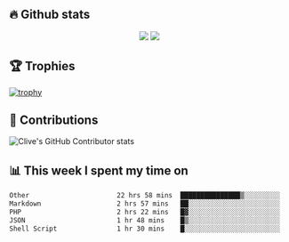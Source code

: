 ## &#128293; Github stats

<!-- GitHub Readme Streak Stats - https://github.com/DenverCoder1/github-readme-streak-stats -->
<p align="center">

<picture>
  <source 
    srcset="https://github-readme-stats.vercel.app/api?username=clivewalkden&count_private=true&show_icons=true&theme=darcula"
    media="(prefers-color-scheme: dark)"
  />
  <source
    srcset="https://github-readme-stats.vercel.app/api?username=clivewalkden&count_private=true&show_icons=true&theme=calm"
    media="(prefers-color-scheme: light), (prefers-color-scheme: no-preference)"
  />
  <img src="https://github-readme-stats.vercel.app/api?username=clivewalkden&count_private=true&show_icons=true&theme=darcula" />
</picture>

<a href="https://git.io/streak-stats" target="_blank">
  <img src="http://github-readme-streak-stats.herokuapp.com?user=clivewalkden&theme=darcula&date_format=j%20M%5B%20Y%5D" />
</a>

</p>

## &#127942; Trophies
[![trophy](https://github-profile-trophy.vercel.app/?username=clivewalkden&theme=onedark)](https://github.com/clivewalkden/github-profile-trophy)

## &#129309; Contributions
![Clive's GitHub Contributor stats](https://github-contributor-stats.vercel.app/api?username=clivewalkden)

## &#128202; This week I spent my time on
<!--START_SECTION:waka-->

```txt
Other                      22 hrs 58 mins  ███████████████▒░░░░░░░░░   61.77 %
Markdown                   2 hrs 57 mins   ██░░░░░░░░░░░░░░░░░░░░░░░   07.97 %
PHP                        2 hrs 22 mins   █▓░░░░░░░░░░░░░░░░░░░░░░░   06.38 %
JSON                       1 hr 48 mins    █▒░░░░░░░░░░░░░░░░░░░░░░░   04.87 %
Shell Script               1 hr 30 mins    █░░░░░░░░░░░░░░░░░░░░░░░░   04.04 %
```

<!--END_SECTION:waka-->
